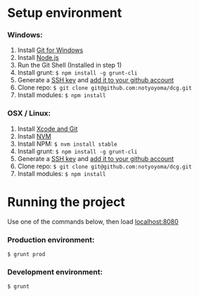 # Setup environment

### Windows:
1. Install [Git for Windows](https://git-scm.com/download/win)
2. Install [Node.js](https://nodejs.org/en/download/)
3. Run the Git Shell (Installed in step 1)
4. Install grunt: `$ npm install -g grunt-cli`
5. Generate a [SSH key](https://help.github.com/articles/generating-ssh-keys/#step-2-generate-a-new-ssh-key) and [add it to your github account](https://help.github.com/articles/generating-ssh-keys/#step-4-add-your-ssh-key-to-your-account)
6. Clone repo: `$ git clone git@github.com:notyoyoma/dcg.git`
7. Install modules: `$ npm install`

### OSX / Linux:
1. Install [Xcode and Git](http://www.moncefbelyamani.com/how-to-install-xcode-homebrew-git-rvm-ruby-on-mac)
2. Install [NVM](https://github.com/creationix/nvm#install-script)
3. Install NPM: `$ nvm install stable`
4. Install grunt: `$ npm install -g grunt-cli`
6. Generate a [SSH key](https://help.github.com/articles/generating-ssh-keys/#step-2-generate-a-new-ssh-key) and [add it to your github account](https://help.github.com/articles/generating-ssh-keys/#step-4-add-your-ssh-key-to-your-account)
7. Clone repo: `$ git clone git@github.com:notyoyoma/dcg.git`
8. Install modules: `$ npm install`

# Running the project

Use one of the commands below, then load [localhost:8080](http://localhost:8080)

### Production environment:
```shell
$ grunt prod
```

### Development environment:
```shell
$ grunt
```
